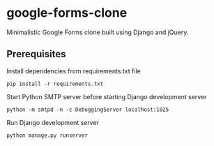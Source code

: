 # google-forms-clone
Minimalistic Google Forms clone built using Django and jQuery.

## Prerequisites
Install dependencies from requirements.txt file
```
pip install -r requirements.txt
```
Start Python SMTP server before starting Django development server
```
python -m smtpd -n -c DebuggingServer localhost:1025
```
Run Django development server
```
python manage.py runserver
```

